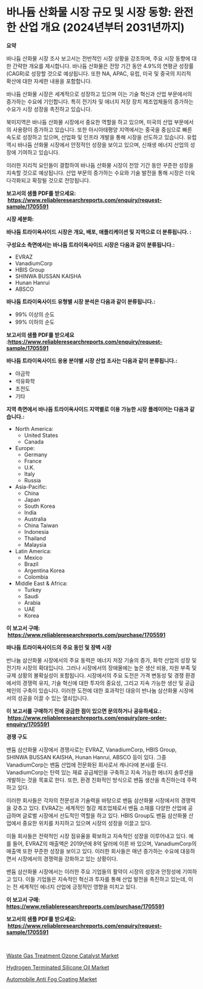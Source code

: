 <p><h1>바나듐 산화물 시장 규모 및 시장 동향: 완전한 산업 개요 (2024년부터 2031년까지)</h1></p><p><strong>요약</strong></p>
<p><p>바나듐 산화물 시장 조사 보고서는 전반적인 시장 상황을 강조하며, 주요 시장 동향에 대한 간략한 개요를 제시합니다. 바나듐 산화물은 전망 기간 동안 4.9%의 연평균 성장률(CAGR)로 성장할 것으로 예상됩니다. 또한 NA, APAC, 유럽, 미국 및 중국의 지리적 확산에 대한 자세한 내용을 포함합니다.</p><p>바나듐 산화물 시장은 세계적으로 성장하고 있으며 이는 기술 혁신과 산업 부문에서의 증가하는 수요에 기인합니다. 특히 전기차 및 에너지 저장 장치 제조업체들의 증가하는 수요가 시장 성장을 촉진하고 있습니다.</p><p>북미지역은 바나듐 산화물 시장에서 중요한 역할을 하고 있으며, 미국의 산업 부문에서의 사용량이 증가하고 있습니다. 또한 아시아태평양 지역에서는 중국을 중심으로 빠른 속도로 성장하고 있으며, 산업화 및 인프라 개발을 통해 시장을 선도하고 있습니다. 유럽 역시 바나듐 산화물 시장에서 안정적인 성장을 보이고 있으며, 신재생 에너지 산업의 성장에 기여하고 있습니다.</p><p>이러한 지리적 요인들이 결합하여 바나듐 산화물 시장이 전망 기간 동안 꾸준한 성장을 지속할 것으로 예상됩니다. 산업 부문의 증가하는 수요와 기술 발전을 통해 시장은 더욱 다각화되고 확장될 것으로 전망됩니다.</p></p>
<p><strong>보고서의 샘플 PDF를 받으세요: &nbsp;<a href="https://www.reliableresearchreports.com/enquiry/request-sample/1705591">https://www.reliableresearchreports.com/enquiry/request-sample/1705591</a></strong></p>
<p><strong>시장 세분화:</strong></p>
<p><strong> 바나듐 트라이옥사이드 시장은 개요, 배포, 애플리케이션 및 지역으로 더 분류됩니다. :</strong></p>
<p><strong>구성요소 측면에서는 바나듐 트라이옥사이드 시장은 다음과 같이 분류됩니다.:</strong></p>
<p><ul><li>EVRAZ</li><li>VanadiumCorp</li><li>HBIS Group</li><li>SHINWA BUSSAN KAISHA</li><li>Hunan Hanrui</li><li>ABSCO</li></ul></p>
<p><strong> 바나듐 트라이옥사이드 유형별 시장 분석은 다음과 같이 분류됩니다.:</strong></p>
<p><ul><li>99% 이상의 순도</li><li>99% 이하의 순도</li></ul></p>
<p><strong>보고서의 샘플 PDF를 받으세요 :<a href="https://www.reliableresearchreports.com/enquiry/request-sample/1705591">https://www.reliableresearchreports.com/enquiry/request-sample/1705591</a></strong></p>
<p><strong> 바나듐 트라이옥사이드 응용 분야별 시장 산업 조사는 다음과 같이 분류됩니다.:</strong></p>
<p><ul><li>야금학</li><li>석유화학</li><li>초전도</li><li>기타</li></ul></p>
<p><strong>지역 측면에서 바나듐 트라이옥사이드 지역별로 이용 가능한 시장 플레이어는 다음과 같습니다.:</strong></p>
<p><ul>
    <li>
        North America:
        <ul>
            <li>United States</li>
            <li>Canada</li>
        </ul>
    </li>
    <li>
        Europe:
        <ul>
            <li>Germany</li>
            <li>France</li>
            <li>U.K.</li>
            <li>Italy</li>
            <li>Russia</li>
        </ul>
    </li>
    <li>
        Asia-Pacific:
        <ul>
            <li>China</li>
            <li>Japan</li>
            <li>South Korea</li>
            <li>India</li>
            <li>Australia</li>
            <li>China Taiwan</li>
            <li>Indonesia</li>
            <li>Thailand</li>
            <li>Malaysia</li>
        </ul>
    </li>
    <li>
        Latin America:
        <ul>
            <li>Mexico</li>
            <li>Brazil</li>
            <li>Argentina Korea</li>
            <li>Colombia</li>
        </ul>
    </li>
    <li>
        Middle East & Africa:
        <ul>
            <li>Turkey</li>
            <li>Saudi</li>
            <li>Arabia</li>
            <li>UAE</li>
            <li>Korea</li>
        </ul>
    </li>
    </ul></p>
<p><strong>이 보고서 구매: &nbsp;<a href="https://www.reliableresearchreports.com/purchase/1705591">https://www.reliableresearchreports.com/purchase/1705591</a></strong></p>
<p><strong>바나듐 트라이옥사이드의 주요 동인 및 장벽 시장</strong></p>
<p><p>반나늄 삼산화물 시장에서의 주요 동력은 에너지 저장 기술의 증가, 화학 산업의 성장 및 전기차 시장의 확대입니다. 그러나 시장에서의 장애물에는 높은 생산 비용, 자원 부족 및 규제 상황의 불확실성이 포함됩니다. 시장에서의 주요 도전은 가격 변동성 및 경쟁 환경에서의 경쟁력 유지, 기술 혁신에 대한 투자의 중요성, 그리고 지속 가능한 생산 및 공급 체인의 구축이 있습니다. 이러한 도전에 대한 효과적인 대응이 반나늄 삼산화물 시장에서의 성공을 이끌 수 있는 열쇠입니다.</p></p>
<p><strong>이 보고서를 구매하기 전에 궁금한 점이 있으면 문의하거나 공유하세요.: &nbsp;<a href="https://www.reliableresearchreports.com/enquiry/pre-order-enquiry/1705591">https://www.reliableresearchreports.com/enquiry/pre-order-enquiry/1705591</a></strong></p>
<p><strong>경쟁 구도</strong></p>
<p><p>밴듐 삼산화물 시장에서 경쟁사로는 EVRAZ, VanadiumCorp, HBIS Group, SHINWA BUSSAN KAISHA, Hunan Hanrui, ABSCO 등이 있다. 그중 VanadiumCorp는 밴듐 산업에 전문화된 회사로서 캐나다에 본사를 둔다. VanadiumCorp는 탄력 있는 재료 공급체인을 구축하고 지속 가능한 에너지 솔루션을 개발하는 것을 목표로 한다. 또한, 환경 친화적인 방식으로 밴듐 생산을 촉진하는데 주력하고 있다.</p><p>이러한 회사들은 각자의 전문성과 기술력을 바탕으로 밴듐 삼산화물 시장에서의 경쟁력을 갖추고 있다. EVRAZ는 세계적인 철강 제조업체로서 밴듐 소재를 다양한 산업에 공급하며 글로벌 시장에서 선도적인 역할을 하고 있다. HBIS Group도 밴듐 삼산화물 산업에서 중요한 위치를 차지하고 있으며 시장의 성장을 이끌고 있다.</p><p>이들 회사들은 전략적인 시장 점유율을 확보하고 지속적인 성장을 이루어내고 있다. 예를 들어, EVRAZ의 매출액은 2019년에 8억 달러에 이른 바 있으며, VanadiumCorp의 매출액 또한 꾸준한 성장을 보이고 있다. 이러한 회사들은 매년 증가하는 수요에 대응하면서 시장에서의 경쟁력을 강화하고 있는 상황이다.</p><p>밴듐 삼산화물 시장에서는 이러한 주요 기업들의 활약이 시장의 성장과 안정성에 기여하고 있다. 이들 기업들은 지속적인 혁신과 투자를 통해 산업 발전을 촉진하고 있는데, 이는 전 세계적인 에너지 산업에 긍정적인 영향을 미치고 있다.</p></p>
<p><strong>이 보고서 구매: &nbsp; <a href="https://www.reliableresearchreports.com/purchase/1705591">https://www.reliableresearchreports.com/purchase/1705591</a></strong></p>
<p><strong>보고서의 샘플 PDF를 받으세요: &nbsp;<a href="https://www.reliableresearchreports.com/enquiry/request-sample/1705591">https://www.reliableresearchreports.com/enquiry/request-sample/1705591</a></strong><strong></strong></p>
<p>&nbsp;</p>
<p><p><a href="https://github.com/dx0328/Market-Research-Report-List-1/blob/main/waste-gas-treatment-ozone-catalyst-market.md">Waste Gas Treatment Ozone Catalyst Market</a></p><p><a href="https://github.com/juancolorado15/Market-Research-Report-List-1/blob/main/hydrogen-terminated-silicone-oil-market.md">Hydrogen Terminated Silicone Oil Market</a></p><p><a href="https://github.com/Glendatilghmankmgz0rbhwpy/Market-Research-Report-List-1/blob/main/automobile-anti-fog-coating-market.md">Automobile Anti Fog Coating Market</a></p></p>